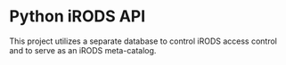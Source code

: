 # Python iRODS API 

This project utilizes a separate database to control iRODS access control 
and to serve as an iRODS meta-catalog. 
```

